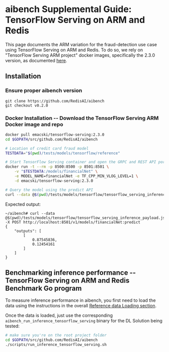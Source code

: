 # aibench Supplemental Guide: TensorFlow Serving on ARM and Redis

This page documents the ARM variation for the fraud-detection use case using TensorFlow Serving on ARM and Redis. 
To do so, we rely on "TensorFlow Serving ARM project" docker images, specifically the 2.3.0 version, as documented [here](https://github.com/emacski/tensorflow-serving-arm/tree/2.3.0).

## Installation 

### Ensure proper aibench version
```
git clone https://github.com/RedisAI/aibench
git checkout v0.2.0
```

### Docker Installation -- Download the TensorFlow Serving ARM Docker image and repo

```bash
docker pull emacski/tensorflow-serving:2.3.0
cd $GOPATH/src/github.com/RedisAI/aibench

# Location of credit card fraud model
TESTDATA="$(pwd)/tests/models/tensorflow/reference"

# Start TensorFlow Serving container and open the GRPC and REST API ports
docker run -t --rm -p 8500:8500 -p 8501:8501 \
    -v "$TESTDATA:/models/financialNet" \
    -e MODEL_NAME=financialNet -e TF_CPP_MIN_VLOG_LEVEL=1 \
    -d emacski/tensorflow-serving:2.3.0

# Query the model using the predict API
curl --data @$(pwd)/tests/models/tensorflow/tensorflow_serving_inference_payload.json -X POST http://localhost:8501/v1/models/financialNet:predict
```
Expected output:
```
~/aibench# curl --data @$(pwd)/tests/models/tensorflow/tensorflow_serving_inference_payload.json -X POST http://localhost:8501/v1/models/financialNet:predict
{
    "outputs": [
        [
            0.87545836,
            0.12454161
        ]
    ]
}
```


## Benchmarking inference performance -- TensorFlow Serving on ARM and Redis Benchmark Go program

To measure inference performance in aibench, you first need to load
the data using the instructions in the overall [Reference data Loading section](https://github.com/RedisAI/aibench#reference-data-loading). 

Once the data is loaded,
just use the corresponding `aibench_run_inference_tensorflow_serving` binary for the DL Solution
being tested:

```bash
# make sure you're on the root project folder
cd $GOPATH/src/github.com/RedisAI/aibench
./scripts/run_inference_tensorflow_serving.sh
```
